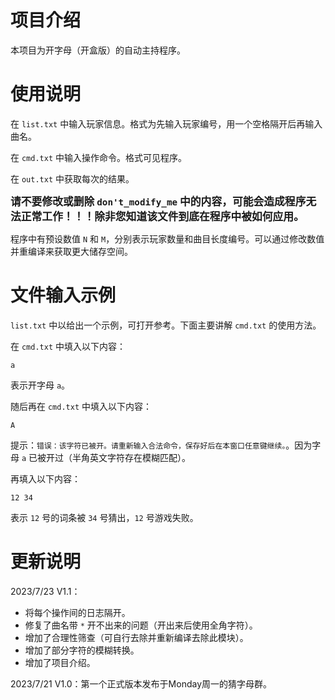 # 项目介绍

本项目为开字母（开盒版）的自动主持程序。

# 使用说明

在 `list.txt` 中输入玩家信息。格式为先输入玩家编号，用一个空格隔开后再输入曲名。

在 `cmd.txt` 中输入操作命令。格式可见程序。

在 `out.txt` 中获取每次的结果。

**<big>请不要修改或删除 `don't_modify_me` 中的内容，可能会造成程序无法正常工作！！！除非您知道该文件到底在程序中被如何应用。</big>**

程序中有预设数值 `N` 和 `M`，分别表示玩家数量和曲目长度编号。可以通过修改数值并重编译来获取更大储存空间。

# 文件输入示例

`list.txt` 中以给出一个示例，可打开参考。下面主要讲解 `cmd.txt` 的使用方法。

在 `cmd.txt` 中填入以下内容：

```
a
```

表示开字母 `a`。

随后再在 `cmd.txt` 中填入以下内容：

```
A
```

提示：`错误：该字符已被开。请重新输入合法命令，保存好后在本窗口任意键继续。`。因为字母 `a` 已被开过（半角英文字符存在模糊匹配）。

再填入以下内容：

```
12 34
```

表示 `12` 号的词条被 `34` 号猜出，`12` 号游戏失败。

# 更新说明

2023/7/23 V1.1：

* 将每个操作间的日志隔开。
* 修复了曲名带 `*` 开不出来的问题（开出来后使用全角字符）。
* 增加了合理性筛查（可自行去除并重新编译去除此模块）。
* 增加了部分字符的模糊转换。
* 增加了项目介绍。

2023/7/21 V1.0：第一个正式版本发布于Monday周一的猜字母群。

